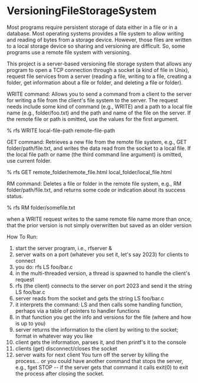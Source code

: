 # VersioningFileStorageSystem
Most programs require persistent storage of data either in a file or in a database. Most operating systems provides a file system to allow writing and reading of bytes from a storage device. However, those files are written to a local storage device so sharing and versioning are difficult. So, some programs use a remote file system with versioning.

This project is a server-based versioning file storage system that allows any program to open a TCP connection through a socket (a kind of file in Unix), request file services from a server (reading a file, writing to a file, creating a folder, get information about a file or folder, and deleting a file or folder).

WRITE command:
Allows you to send a command from a client to the server for writing a file from the client's file system to the server. The request needs include some kind of command (e.g., WRITE) and a path to a local file name (e.g., folder/foo.txt) and the path and name of the file on the server. If the remote file or path is omitted, use the values for the first argument.

% rfs WRITE local-file-path remote-file-path 

GET command:
Retrieves a new file from the remote file system, e.g., GET folder/path/file.txt, and writes the data read from the socket to a local file. If the local file path or name (the third command line argument) is omitted, use current folder.

% rfs GET remote_folder/remote_file.html local_folder/local_file.html

RM command:
Deletes a file or folder in the remote file system, e.g., RM folder/path/file.txt, and returns some code or indication about its success status.

% rfs RM folder/somefile.txt

when a WRITE request writes to the same remote file name more than once, that the prior version is not simply overwritten but saved as an older version

How To Run: 
1. start the server program, i.e., rfserver &
2. server waits on a port (whatever you set it, let's say 2023) for clients to connect
3. you do: rfs LS foo/bar.c
4. in the multi-threaded version, a thread is spawned to handle the client's request
5. rfs (the client) connects to the server on port 2023 and send it the string LS foo/bar.c
6. server reads from the socket and gets the string LS foo/bar.c
7. it interprets the command: LS and then calls some handling function, perhaps via a table of pointers to handler functions
8. in that function you get the info and versions for the file (where and how is up to you)
9. server returns the information to the client by writing to the socket; format in whatever way you like
10. client gets the information, parses it, and then printf's it to the console
11. clients (get) disconnect/closes the socket
12. server waits for next client
You turn off the server by killing the process... or you could have another command that stops the server, e.g., fget STOP -- if the server gets that command it calls exit(0) to exit the process after closing the socket.

